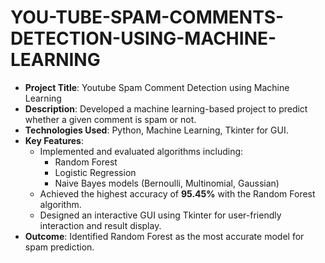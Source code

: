 # YOU-TUBE-SPAM-COMMENTS-DETECTION-USING-MACHINE-LEARNING
- **Project Title**: Youtube Spam Comment Detection using Machine Learning  
- **Description**: Developed a machine learning-based project to predict whether a given comment is spam or not.  
- **Technologies Used**: Python, Machine Learning, Tkinter for GUI.  
- **Key Features**:  
  - Implemented and evaluated algorithms including:  
    - Random Forest  
    - Logistic Regression  
    - Naive Bayes models (Bernoulli, Multinomial, Gaussian)  
  - Achieved the highest accuracy of **95.45%** with the Random Forest algorithm.  
  - Designed an interactive GUI using Tkinter for user-friendly interaction and result display.  
- **Outcome**: Identified Random Forest as the most accurate model for spam prediction.
